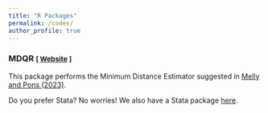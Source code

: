 ```yaml
---
title: "R Packages"
permalink: /codes/
author_profile: true
---
```


### MDQR <small>[ <a href="https://github.com/martinapons/mdqr">Website</a> ]</small>  
This package performs the Minimum Distance Estimator suggested in <a href="/files/MD.pdf" download>Melly and Pons (2023)</a>.

Do you prefer Stata? No worries! We also have a Stata package [here](https://github.com/bmelly/Stata).
